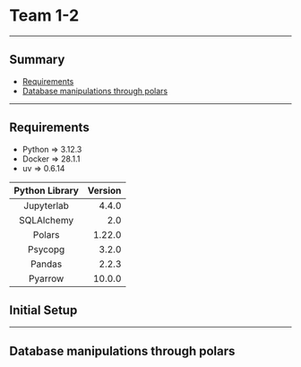# Team 1-2
---

## Summary
- [Requirements](#requirements)
- [Database manipulations through polars](#polars-database)

---
## Requirements <a name="requirements"></a>

- Python 	=> 3.12.3
- Docker 	=> 28.1.1
- uv 		=> 0.6.14

|**Python Library**|**Version**|
|:---:|---:|
|Jupyterlab|4.4.0|
|SQLAlchemy|2.0|
|Polars|1.22.0|
|Psycopg|3.2.0|
|Pandas|2.2.3|
|Pyarrow|10.0.0|


## Initial Setup <a name="setup"></a>
---
## Database manipulations through polars <a name="polars-database"></a>

###